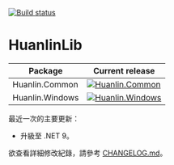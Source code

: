 ﻿[![Build status](https://github.com/huanlin/HuanlinLib/actions/workflows/build-and-publish.yml/badge.svg)](https://github.com/huanlin/HuanlinLib/actions/workflows/build-and-publish.yml)

# HuanlinLib

| Package | Current release |
|---------|-------|
| Huanlin.Common | [![Huanlin.Common](https://img.shields.io/nuget/v/Huanlin.Common.svg)](https://www.nuget.org/packages/Huanlin.Common/) |
| Huanlin.Windows | [![Huanlin.Windows](https://img.shields.io/nuget/v/Huanlin.Windows.svg)](https://www.nuget.org/packages/Huanlin.Windows/) |

最近一次的主要更新：

- 升級至 .NET 9。

欲查看詳細修改紀錄，請參考 [CHANGELOG.md](CHANGELOG.md)。
